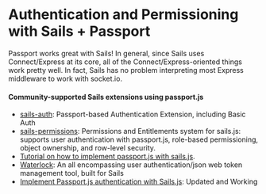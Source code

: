 # Authentication and Permissioning with Sails + Passport

Passport works great with Sails!  In general, since Sails uses Connect/Express at its core, all of the Connect/Express-oriented things work pretty well.  In fact, Sails has no problem interpreting most Express middleware to work with socket.io.

#### Community-supported Sails extensions using passport.js
+ [sails-auth](https://www.npmjs.com/package/sails-auth): Passport-based Authentication Extension, including Basic Auth
+ [sails-permissions](https://www.npmjs.com/package/sails-permissions): Permissions and Entitlements system for sails.js: supports user authentication with passport.js, role-based permissioning, object ownership, and row-level security.
+ [Tutorial on how to implement passport.js with sails.js](http://iliketomatoes.com/implement-passport-js-authentication-with-sails-js-0-10-2/).
+ [Waterlock](http://waterlock.ninja/): An all encompassing user authentication/json web token management tool, built for Sails
+ [Implement Passport.js authentication with Sails.js](http://iliketomatoes.com/implement-passport-js-authentication-with-sails-js-0-10-2/): Updated and Working




<docmeta name="displayName" value="Sails + Passport">
